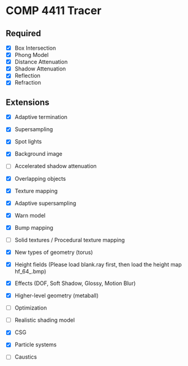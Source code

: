 # COMP 4411 Tracer

## Required
- [x] Box Intersection
- [x] Phong Model 
- [x] Distance Attenuation
- [x] Shadow Attenuation
- [x] Reflection
- [x] Refraction

## Extensions
- [x] Adaptive termination
- [x] Supersampling
- [x] Spot lights
- [x] Background image
- [ ] Accelerated shadow attenuation
- [x] Overlapping objects
- [x] Texture mapping
- [x] Adaptive supersampling
- [x] Warn model
- [x] Bump mapping
- [ ] Solid textures / Procedural texture mapping
- [x] New types of geometry (torus)
- [x] Height fields (Please load blank.ray first, then load the height map hf_64_.bmp)
- [x] Effects (DOF, Soft Shadow, Glossy, Motion Blur)
- [x] Higher-level geometry (metaball)
- [ ] Optimization
- [ ] Realistic shading model
- [x] CSG
- [x] Particle systems
- [ ] Caustics





 
